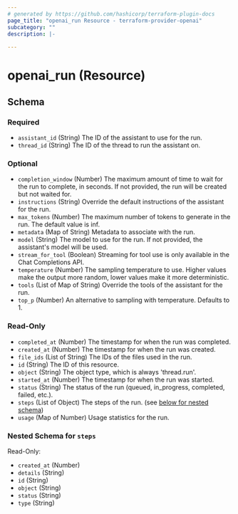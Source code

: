 ```yaml
---
# generated by https://github.com/hashicorp/terraform-plugin-docs
page_title: "openai_run Resource - terraform-provider-openai"
subcategory: ""
description: |-
  
---
```


# openai_run (Resource)





<!-- schema generated by tfplugindocs -->
## Schema

### Required

- `assistant_id` (String) The ID of the assistant to use for the run.
- `thread_id` (String) The ID of the thread to run the assistant on.

### Optional

- `completion_window` (Number) The maximum amount of time to wait for the run to complete, in seconds. If not provided, the run will be created but not waited for.
- `instructions` (String) Override the default instructions of the assistant for the run.
- `max_tokens` (Number) The maximum number of tokens to generate in the run. The default value is inf.
- `metadata` (Map of String) Metadata to associate with the run.
- `model` (String) The model to use for the run. If not provided, the assistant's model will be used.
- `stream_for_tool` (Boolean) Streaming for tool use is only available in the Chat Completions API.
- `temperature` (Number) The sampling temperature to use. Higher values make the output more random, lower values make it more deterministic.
- `tools` (List of Map of String) Override the tools of the assistant for the run.
- `top_p` (Number) An alternative to sampling with temperature. Defaults to 1.

### Read-Only

- `completed_at` (Number) The timestamp for when the run was completed.
- `created_at` (Number) The timestamp for when the run was created.
- `file_ids` (List of String) The IDs of the files used in the run.
- `id` (String) The ID of this resource.
- `object` (String) The object type, which is always 'thread.run'.
- `started_at` (Number) The timestamp for when the run was started.
- `status` (String) The status of the run (queued, in_progress, completed, failed, etc.).
- `steps` (List of Object) The steps of the run. (see [below for nested schema](#nestedatt--steps))
- `usage` (Map of Number) Usage statistics for the run.

<a id="nestedatt--steps"></a>
### Nested Schema for `steps`

Read-Only:

- `created_at` (Number)
- `details` (String)
- `id` (String)
- `object` (String)
- `status` (String)
- `type` (String)
